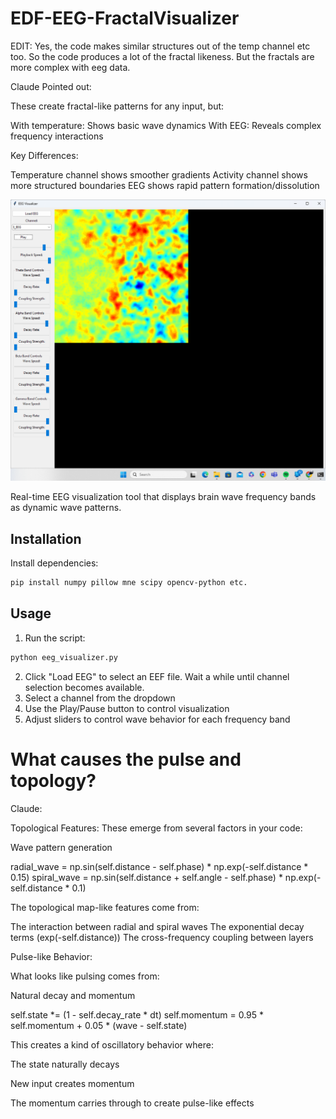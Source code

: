 # EDF-EEG-FractalVisualizer

EDIT: 
Yes, the code makes similar structures out of the temp channel etc too. So the code produces a  lot of the fractal likeness. But the fractals are more complex with eeg data.

Claude Pointed out: 

These create fractal-like patterns for any input, but:

With temperature: Shows basic wave dynamics
With EEG: Reveals complex frequency interactions


Key Differences:


Temperature channel shows smoother gradients
Activity channel shows more structured boundaries
EEG shows rapid pattern formation/dissolution

![Visualizer](./visualizer.png)


Real-time EEG visualization tool that displays brain wave frequency bands as dynamic wave patterns.

## Installation

Install dependencies:
```bash
pip install numpy pillow mne scipy opencv-python etc. 
```

## Usage

1. Run the script:
```bash
python eeg_visualizer.py
```

2. Click "Load EEG" to select an EEF file. Wait a while until channel selection becomes available. 
3. Select a channel from the dropdown
4. Use the Play/Pause button to control visualization
5. Adjust sliders to control wave behavior for each frequency band

# What causes the pulse and topology? 

Claude: 


Topological Features:
These emerge from several factors in your code:

Wave pattern generation

radial_wave = np.sin(self.distance - self.phase) * np.exp(-self.distance * 0.15)
spiral_wave = np.sin(self.distance + self.angle - self.phase) * np.exp(-self.distance * 0.1)

The topological map-like features come from:

The interaction between radial and spiral waves
The exponential decay terms (exp(-self.distance))
The cross-frequency coupling between layers


Pulse-like Behavior:

What looks like pulsing comes from:

Natural decay and momentum

self.state *= (1 - self.decay_rate * dt)
self.momentum = 0.95 * self.momentum + 0.05 * (wave - self.state)

This creates a kind of oscillatory behavior where:

The state naturally decays

New input creates momentum

The momentum carries through to create pulse-like effects
